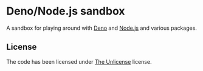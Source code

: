 # Deno/Node.js sandbox

A sandbox for playing around with [Deno](https://deno.com) and [Node.js](https://nodejs.org/en) and various packages.

## License

The code has been licensed under [The Unlicense](https://opensource.org/license/unlicense) license.
